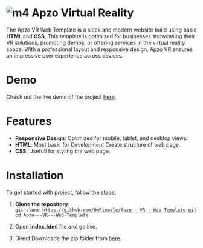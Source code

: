 # ![m4](https://github.com/user-attachments/assets/0e2e2b88-8451-4d5d-89e1-031d6ce2b712) Apzo Virtual Reality 
The Apzo VR Web Template is a sleek and modern website build using basic <strong> HTML </strong> and <strong> CSS</strong>, This template is optimized for businesses showcasing their VR solutions, promoting demos, or offering services in the virtual reality space. With a professional layout and responsive design, Apzo VR ensures an impressive user experience across devices.

# Demo
Check out the live demo of the project <a href="https://ompimpale.github.io/Apzo---VR---Web-Template/">here<a>.

# Features
<ul>
  <li><strong>Responsive Design</strong>: Optimized for mobile, tablet, and desktop views.</li>
  <li><strong>HTML</strong>: Most basic for Development Create structure of web page.</li>
  <li><strong>CSS</strong>: Usefull for styling the web page.</li>
</ul>

# Installation
To get started with project, follow the steps: <br/>
1. <strong>Clone the repository</strong>: <br/>
<code>git clone https://github.com/OmPimpale/Apzo---VR---Web-Template.git</code> <br/>
<code>cd Apzo---VR---Web-Template</code>

2. Open <strong>index.html</strong> file and go live.

3. <srong>Direct Downloade the zip folder from <a href="https://github.com/OmPimpale/Apzo---VR---Web-Template.git">here</a>.</strong>
